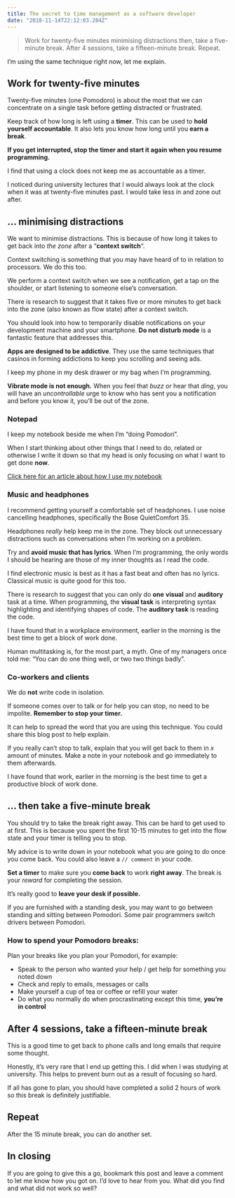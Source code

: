 ```yaml
---
title: The secret to time management as a software developer
date: "2018-11-14T22:12:03.284Z"
---
```


> Work for twenty-five minutes minimising distractions then, take a five-minute break. After 4 sessions, take a 
fifteen-minute break. Repeat.

I’m using the same technique right now, let me explain.

## Work for twenty-five minutes

Twenty-five minutes (one Pomodoro) is about the most that we can concentrate on a single task before getting distracted 
or frustrated.

Keep track of how long is left using a **timer**. This can be used to **hold yourself accountable**. It also lets you 
know how long until you **earn a break**.

**If you get interrupted, stop the timer and start it again when you resume programming.**

I find that using a clock does not keep me as accountable as a timer.

I noticed during university lectures that I would always look at the clock when it was at twenty-five minutes past. 
I would take less in and zone out after.

## … minimising distractions

We want to minimise distractions. This is because of how long it takes to get back into _the zone_ after a “**context switch**“.

Context switching is something that you may have heard of to in relation to processors. We do this too.

We perform a context switch when we see a notification, get a tap on the shoulder, or start listening to someone else’s 
conversation.

There is research to suggest that it takes five or more minutes to get back into the zone (also known as flow state) 
after a context switch.

You should look into how to temporarily disable notifications on your development machine and your smartphone. 
**Do not disturb mode** is a fantastic feature that addresses this.

**Apps are designed to be addictive**. They use the same techniques that casinos in forming addictions to keep you 
scrolling and seeing ads.

I keep my phone in my desk drawer or my bag when I’m programming.

**Vibrate mode is not enough.** When you feel that _buzz_ or hear that _ding_, you will have an _uncontrollable_ urge 
to know who has sent you a notification and before you know it, you’ll be out of the zone.

### Notepad

I keep my notebook beside me when I’m “doing Pomodori”.

When I start thinking about other things that I need to do, related or otherwise I write it down so that my head is only 
focusing on what I want to get done **now**.

[Click here for an article about how I use my notebook](https://theproductivedeveloper.net/2018/11/13/why-i-keep-a-paper-notebook/)

### Music and headphones

I recommend getting yourself a comfortable set of headphones. I use noise cancelling headphones, specifically the Bose 
QuietComfort 35.

Headphones _really_ help keep me in the zone. They block out unnecessary distractions such as conversations when I’m 
working on a problem.

Try and **avoid music that has lyrics**. When I’m programming, the only words I should be hearing are those of my inner 
thoughts as I read the code.

I find electronic music is best as it has a fast beat and often has no lyrics. Classical music is quite good for this too.

There is research to suggest that you can only do **one** **visual** and **auditory** task at a time. When programming, 
the **visual task** is interpreting syntax highlighting and identifying shapes of code. The **auditory task** is reading 
the code.

I have found that in a workplace environment, earlier in the morning is the best time to get a block of work done.

Human multitasking is, for the most part, a myth. One of my managers once told me: “You can do one thing well, or two 
two things badly”.

### Co-workers and clients

We do **not** write code in isolation.

If someone comes over to talk or for help you can stop, no need to be impolite. **Remember to stop your timer.**

It can help to spread the word that you are using this technique. You could share this blog post to help explain.

If you really can’t stop to talk, explain that you will get back to them in _x_ amount of minutes. Make a note in
 your notebook and go immediately to them afterwards.

I have found that work, earlier in the morning is the best time to get a productive block of work done.

## … then take a five-minute break

You should try to take the break right away. This can be hard to get used to at first. This is because you spent the 
first 10-15 minutes to get into the flow state and your timer is telling you to stop.

My advice is to write down in your notebook what you are going to do once you come back. You could also leave a 
`// comment` in your code.

**Set a timer** to make sure you **come back** to work **right away**. The break is your _reward_ for completing the 
session.

It’s really good to **leave your desk if possible.**

If you are furnished with a standing desk, you may want to go between standing and sitting between Pomodori. 
Some pair programmers switch drivers between Pomodori.

### How to spend your Pomodoro breaks:

Plan your breaks like you plan your Pomodori, for example:

*   Speak to the person who wanted your help / get help for something you noted down
*   Check and reply to emails, messages or calls
*   Make yourself a cup of tea or coffee or refill your water
*   Do what you normally do when procrastinating except this time, **you’re in control**

## After 4 sessions, take a fifteen-minute break

This is a good time to get back to phone calls and long emails that require some thought.

Honestly, it’s very rare that I end up getting this. I did when I was studying at university. This helps to prevent burn 
out as a result of focusing so hard.

If all has gone to plan, you should have completed a solid 2 hours of work so this break is definitely justifiable.

## Repeat

After the 15 minute break, you can do another set.

## In closing

If you are going to give this a go, bookmark this post and leave a comment to let me know how you got on. I’d love to 
hear from you. What did you find and what did not work so well?

</div>